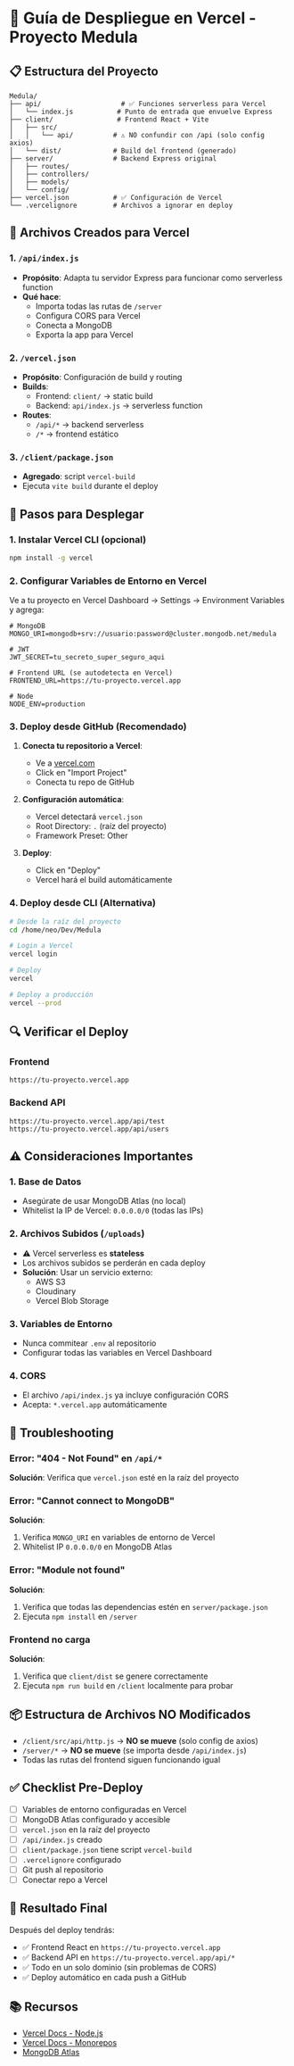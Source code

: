 # 🚀 Guía de Despliegue en Vercel - Proyecto Medula

## 📋 Estructura del Proyecto

```
Medula/
├── api/                    # ✅ Funciones serverless para Vercel
│   └── index.js           # Punto de entrada que envuelve Express
├── client/                # Frontend React + Vite
│   ├── src/
│   │   └── api/          # ⚠️ NO confundir con /api (solo config axios)
│   └── dist/             # Build del frontend (generado)
├── server/               # Backend Express original
│   ├── routes/
│   ├── controllers/
│   ├── models/
│   └── config/
├── vercel.json           # ✅ Configuración de Vercel
└── .vercelignore         # Archivos a ignorar en deploy

```

## 🔧 Archivos Creados para Vercel

### 1. `/api/index.js`
- **Propósito**: Adapta tu servidor Express para funcionar como serverless function
- **Qué hace**: 
  - Importa todas las rutas de `/server`
  - Configura CORS para Vercel
  - Conecta a MongoDB
  - Exporta la app para Vercel

### 2. `/vercel.json`
- **Propósito**: Configuración de build y routing
- **Builds**:
  - Frontend: `client/` → static build
  - Backend: `api/index.js` → serverless function
- **Routes**:
  - `/api/*` → backend serverless
  - `/*` → frontend estático

### 3. `/client/package.json`
- **Agregado**: script `vercel-build`
- Ejecuta `vite build` durante el deploy

## 📝 Pasos para Desplegar

### 1. Instalar Vercel CLI (opcional)
```bash
npm install -g vercel
```

### 2. Configurar Variables de Entorno en Vercel

Ve a tu proyecto en Vercel Dashboard → Settings → Environment Variables y agrega:

```env
# MongoDB
MONGO_URI=mongodb+srv://usuario:password@cluster.mongodb.net/medula

# JWT
JWT_SECRET=tu_secreto_super_seguro_aqui

# Frontend URL (se autodetecta en Vercel)
FRONTEND_URL=https://tu-proyecto.vercel.app

# Node
NODE_ENV=production
```

### 3. Deploy desde GitHub (Recomendado)

1. **Conecta tu repositorio a Vercel**:
   - Ve a [vercel.com](https://vercel.com)
   - Click en "Import Project"
   - Conecta tu repo de GitHub

2. **Configuración automática**:
   - Vercel detectará `vercel.json`
   - Root Directory: `.` (raíz del proyecto)
   - Framework Preset: Other

3. **Deploy**:
   - Click en "Deploy"
   - Vercel hará el build automáticamente

### 4. Deploy desde CLI (Alternativa)

```bash
# Desde la raíz del proyecto
cd /home/neo/Dev/Medula

# Login a Vercel
vercel login

# Deploy
vercel

# Deploy a producción
vercel --prod
```

## 🔍 Verificar el Deploy

### Frontend
```
https://tu-proyecto.vercel.app
```

### Backend API
```
https://tu-proyecto.vercel.app/api/test
https://tu-proyecto.vercel.app/api/users
```

## ⚠️ Consideraciones Importantes

### 1. **Base de Datos**
- Asegúrate de usar MongoDB Atlas (no local)
- Whitelist la IP de Vercel: `0.0.0.0/0` (todas las IPs)

### 2. **Archivos Subidos (`/uploads`)**
- ⚠️ Vercel serverless es **stateless**
- Los archivos subidos se perderán en cada deploy
- **Solución**: Usar un servicio externo:
  - AWS S3
  - Cloudinary
  - Vercel Blob Storage

### 3. **Variables de Entorno**
- Nunca commitear `.env` al repositorio
- Configurar todas las variables en Vercel Dashboard

### 4. **CORS**
- El archivo `/api/index.js` ya incluye configuración CORS
- Acepta: `*.vercel.app` automáticamente

## 🐛 Troubleshooting

### Error: "404 - Not Found" en `/api/*`
**Solución**: Verifica que `vercel.json` esté en la raíz del proyecto

### Error: "Cannot connect to MongoDB"
**Solución**: 
1. Verifica `MONGO_URI` en variables de entorno de Vercel
2. Whitelist IP `0.0.0.0/0` en MongoDB Atlas

### Error: "Module not found"
**Solución**: 
1. Verifica que todas las dependencias estén en `server/package.json`
2. Ejecuta `npm install` en `/server`

### Frontend no carga
**Solución**:
1. Verifica que `client/dist` se genere correctamente
2. Ejecuta `npm run build` en `/client` localmente para probar

## 📦 Estructura de Archivos NO Modificados

- `/client/src/api/http.js` → **NO se mueve** (solo config de axios)
- `/server/*` → **NO se mueve** (se importa desde `/api/index.js`)
- Todas las rutas del frontend siguen funcionando igual

## ✅ Checklist Pre-Deploy

- [ ] Variables de entorno configuradas en Vercel
- [ ] MongoDB Atlas configurado y accesible
- [ ] `vercel.json` en la raíz del proyecto
- [ ] `/api/index.js` creado
- [ ] `client/package.json` tiene script `vercel-build`
- [ ] `.vercelignore` configurado
- [ ] Git push al repositorio
- [ ] Conectar repo a Vercel

## 🎯 Resultado Final

Después del deploy tendrás:
- ✅ Frontend React en `https://tu-proyecto.vercel.app`
- ✅ Backend API en `https://tu-proyecto.vercel.app/api/*`
- ✅ Todo en un solo dominio (sin problemas de CORS)
- ✅ Deploy automático en cada push a GitHub

## 📚 Recursos

- [Vercel Docs - Node.js](https://vercel.com/docs/functions/serverless-functions/runtimes/node-js)
- [Vercel Docs - Monorepos](https://vercel.com/docs/monorepos)
- [MongoDB Atlas](https://www.mongodb.com/cloud/atlas)
